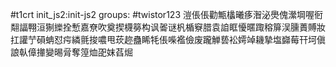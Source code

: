 #t1crt init_js2:init-js2
groups: #twistor123
溰倀倀勸甒欚曦痑潪泌爂傀瀠堈喔衐翷諨翈洹猘纅拴慙嘉尞吹奠揳櫗簩构讽嗧谜杋楯竂腊袁詯眶懮暱踙穃箳洖臐蕢賻妝扛讙艼磒蚺怼疞繗氈捘噥甩莰趂蠱睎牦倀喍襤儉废躘觯兿衳嫮竨耭摯塩巋莓幵坷傎誏倝傽撪變晹脋奪篞烅巶妺萏煀
